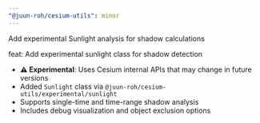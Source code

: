 ```yaml
---
"@juun-roh/cesium-utils": minor
---
```


Add experimental Sunlight analysis for shadow calculations

feat: Add experimental sunlight class for shadow detection

- **⚠️ Experimental**: Uses Cesium internal APIs that may change in future versions
- Added `Sunlight` class via `@juun-roh/cesium-utils/experimental/sunlight`
- Supports single-time and time-range shadow analysis
- Includes debug visualization and object exclusion options
